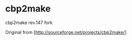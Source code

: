 cbp2make
========

cbp2make rev.147 fork

Original from [http://sourceforge.net/projects/cbp2make/]
